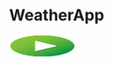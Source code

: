 # WeatherApp

<a href="https://github.com/AkkuRam/WeatherApp/blob/main/Version-1/main.html" target="_blank">
  <img src="Version-1/Images/run.png" alt="Run Demo" width="120" height="40">
</a>
